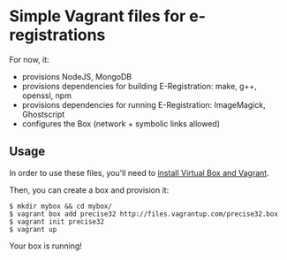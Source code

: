 # Simple Vagrant files for e-registrations

For now, it:
* provisions NodeJS, MongoDB
* provisions dependencies for building E-Registration: make, g++, openssl, npm
* provisions dependencies for running E-Registration: ImageMagick, Ghostscript
* configures the Box (network + symbolic links allowed)

## Usage

In order to use these files, you'll need to [install Virtual Box and Vagrant](http://docs.vagrantup.com/v1/docs/getting-started/index.html).

Then, you can create a box and provision it:

	$ mkdir mybox && cd mybox/
	$ vagrant box add precise32 http://files.vagrantup.com/precise32.box
	$ vagrant init precise32
	$ vagrant up

Your box is running!